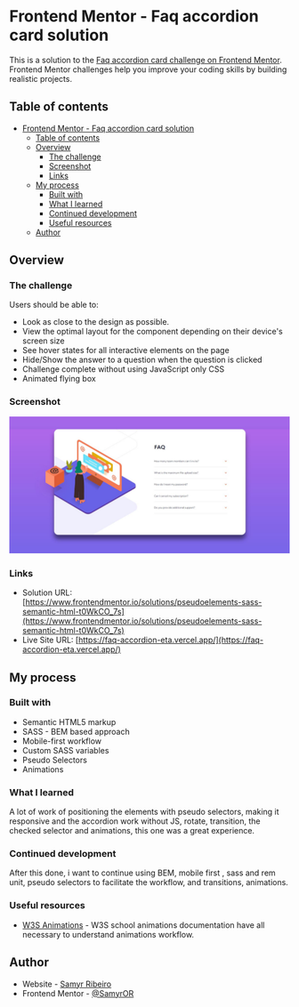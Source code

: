 # Frontend Mentor - Faq accordion card solution

This is a solution to the [Faq accordion card challenge on Frontend Mentor](https://www.frontendmentor.io/challenges/faq-accordion-card-XlyjD0Oam). Frontend Mentor challenges help you improve your coding skills by building realistic projects.

## Table of contents

- [Frontend Mentor - Faq accordion card solution](#frontend-mentor---faq-accordion-card-solution)
  - [Table of contents](#table-of-contents)
  - [Overview](#overview)
    - [The challenge](#the-challenge)
    - [Screenshot](#screenshot)
    - [Links](#links)
  - [My process](#my-process)
    - [Built with](#built-with)
    - [What I learned](#what-i-learned)
    - [Continued development](#continued-development)
    - [Useful resources](#useful-resources)
  - [Author](#author)

## Overview

### The challenge

Users should be able to:

- Look as close to the design as possible.
- View the optimal layout for the component depending on their device's screen size
- See hover states for all interactive elements on the page
- Hide/Show the answer to a question when the question is clicked
- Challenge complete without using JavaScript only CSS
- Animated flying box

### Screenshot

![](./assets/images/screenshot.jpeg)

### Links

- Solution URL: [https://www.frontendmentor.io/solutions/pseudoelements-sass-semantic-html-t0WkCO_7s](https://www.frontendmentor.io/solutions/pseudoelements-sass-semantic-html-t0WkCO_7s)
- Live Site URL: [https://faq-accordion-eta.vercel.app/](https://faq-accordion-eta.vercel.app/)

## My process

### Built with

- Semantic HTML5 markup
- SASS - BEM based approach
- Mobile-first workflow
- Custom SASS variables
- Pseudo Selectors
- Animations

### What I learned

A lot of work of positioning the elements with pseudo selectors, making it responsive and the accordion work without JS, rotate, transition, the checked selector and animations, this one was a great experience.

### Continued development

After this done, i want to continue using BEM, mobile first , sass and rem unit, pseudo selectors to facilitate the workflow, and transitions, animations.

### Useful resources

- [W3S Animations](hhttps://www.w3schools.com/w3css/w3css_animate.asp) - W3S school animations documentation have all necessary to understand animations workflow.

## Author

- Website - [Samyr Ribeiro](https://samyror.github.io/)
- Frontend Mentor - [@SamyrOR](https://www.frontendmentor.io/profile/SamyrOR)
